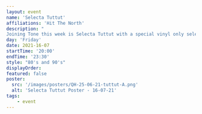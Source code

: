 ```yaml
---
layout: event
name: 'Selecta Tuttut'
affiliations: 'Hit The North'
description: "
Joining Tone this week is Selecta Tuttut with a special vinyl only selection of 80's and 90's music"
day: 'Friday'
date: 2021-16-07
startTime: '20:00'
endTime: '23:30'
style: "80's and 90's"
displayOrder: 
featured: false
poster:
  src: '/images/posters/QH-25-06-21-tuttut-A.png'
  alt: 'Selecta Tuttut Poster - 16-07-21'
tags:
    - event
---
```

